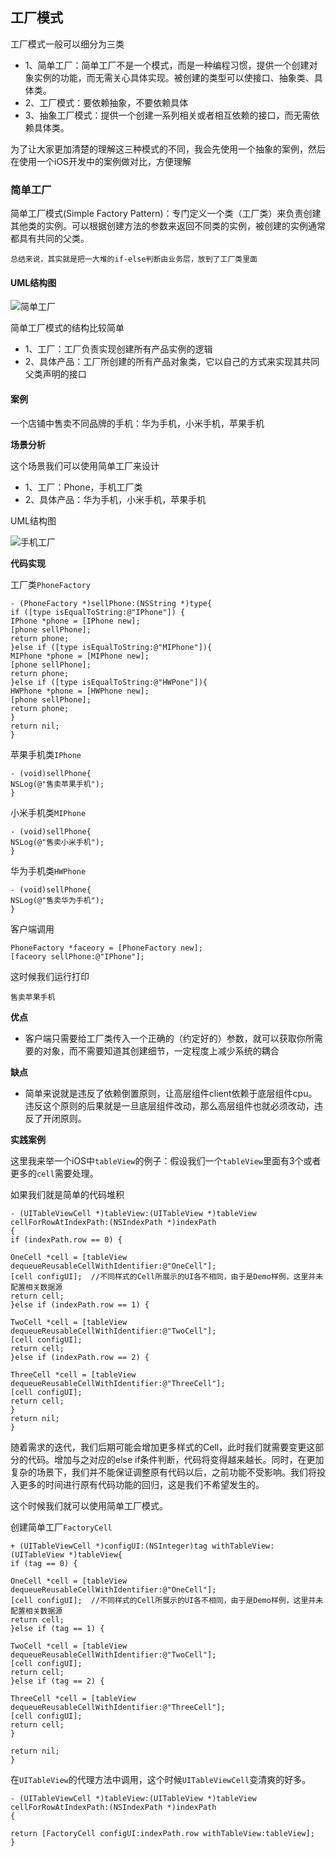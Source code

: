 ## 工厂模式

工厂模式一般可以细分为三类
- 1、简单工厂：简单工厂不是一个模式，而是一种编程习惯，提供一个创建对象实例的功能，而无需关心具体实现。被创建的类型可以使接口、抽象类、具体类。
- 2、工厂模式：要依赖抽象，不要依赖具体
- 3、抽象工厂模式：提供一个创建一系列相关或者相互依赖的接口，而无需依赖具体类。

为了让大家更加清楚的理解这三种模式的不同，我会先使用一个抽象的案例，然后在使用一个iOS开发中的案例做对比，方便理解

### 简单工厂

简单工厂模式(Simple Factory Pattern)：专门定义一个类（工厂类）来负责创建其他类的实例。可以根据创建方法的参数来返回不同类的实例，被创建的实例通常都具有共同的父类。

`总结来说，其实就是把一大堆的if-else判断由业务层，放到了工厂类里面`

#### UML结构图

![简单工厂](https://github.com/SunshineBrother/JHBlog/blob/master/设计模式/设计模式/工厂模式/简单工厂.png)


简单工厂模式的结构比较简单

- 1、工厂：工厂负责实现创建所有产品实例的逻辑
- 2、具体产品：工厂所创建的所有产品对象类，它以自己的方式来实现其共同父类声明的接口


#### 案例

一个店铺中售卖不同品牌的手机：华为手机，小米手机，苹果手机

**场景分析**

这个场景我们可以使用简单工厂来设计
- 1、工厂：Phone，手机工厂类
- 2、具体产品：华为手机，小米手机，苹果手机

UML结构图

![手机工厂](https://github.com/SunshineBrother/JHBlog/blob/master/设计模式/设计模式/工厂模式/手机工厂.png)



**代码实现**

工厂类`PhoneFactory`

```
- (PhoneFactory *)sellPhone:(NSString *)type{
if ([type isEqualToString:@"IPhone"]) {
IPhone *phone = [IPhone new];
[phone sellPhone];
return phone;
}else if ([type isEqualToString:@"MIPhone"]){
MIPhone *phone = [MIPhone new];
[phone sellPhone];
return phone;
}else if ([type isEqualToString:@"HWPone"]){
HWPhone *phone = [HWPhone new];
[phone sellPhone];
return phone;
}
return nil;
}
```

苹果手机类`IPhone`
```
- (void)sellPhone{
NSLog(@"售卖苹果手机");
}
```

小米手机类`MIPhone`

```
- (void)sellPhone{
NSLog(@"售卖小米手机");
}
```

华为手机类`HWPhone`
```
- (void)sellPhone{
NSLog(@"售卖华为手机");
}
```


客户端调用
```
PhoneFactory *faceory = [PhoneFactory new];
[faceory sellPhone:@"IPhone"];
```


这时候我们运行打印
```
售卖苹果手机
```

**优点**

- 客户端只需要给工厂类传入一个正确的（约定好的）参数，就可以获取你所需要的对象，而不需要知道其创建细节，一定程度上减少系统的耦合

**缺点**

- 简单来说就是违反了依赖倒置原则，让高层组件client依赖于底层组件cpu。违反这个原则的后果就是一旦底层组件改动，那么高层组件也就必须改动，违反了开闭原则。

 

**实践案例**

这里我来举一个iOS中`tableView`的例子：假设我们一个`tableView`里面有3个或者更多的`cell`需要处理。

如果我们就是简单的代码堆积
```
- (UITableViewCell *)tableView:(UITableView *)tableView cellForRowAtIndexPath:(NSIndexPath *)indexPath
{
if (indexPath.row == 0) {

OneCell *cell = [tableView dequeueReusableCellWithIdentifier:@"OneCell"];
[cell configUI];  //不同样式的Cell所展示的UI各不相同，由于是Demo样例，这里并未配置相关数据源
return cell;
}else if (indexPath.row == 1) {

TwoCell *cell = [tableView dequeueReusableCellWithIdentifier:@"TwoCell"];
[cell configUI];
return cell;
}else if (indexPath.row == 2) {

ThreeCell *cell = [tableView dequeueReusableCellWithIdentifier:@"ThreeCell"];
[cell configUI];
return cell;
}
return nil;
}

```
随着需求的迭代，我们后期可能会增加更多样式的Cell，此时我们就需要变更这部分的代码。增加与之对应的else if条件判断，代码将变得越来越长。同时，在更加复杂的场景下，我们并不能保证调整原有代码以后，之前功能不受影响。我们将投入更多的时间进行原有代码功能的回归，这是我们不希望发生的。

这个时候我们就可以使用简单工厂模式。

创建简单工厂`FactoryCell`
```
+ (UITableViewCell *)configUI:(NSInteger)tag withTableView:(UITableView *)tableView{
if (tag == 0) {

OneCell *cell = [tableView dequeueReusableCellWithIdentifier:@"OneCell"];
[cell configUI];  //不同样式的Cell所展示的UI各不相同，由于是Demo样例，这里并未配置相关数据源
return cell;
}else if (tag == 1) {

TwoCell *cell = [tableView dequeueReusableCellWithIdentifier:@"TwoCell"];
[cell configUI];
return cell;
}else if (tag == 2) {

ThreeCell *cell = [tableView dequeueReusableCellWithIdentifier:@"ThreeCell"];
[cell configUI];
return cell;
}

return nil;
}

```

在`UITableView`的代理方法中调用，这个时候`UITableViewCell`变清爽的好多。
```
- (UITableViewCell *)tableView:(UITableView *)tableView cellForRowAtIndexPath:(NSIndexPath *)indexPath
{

return [FactoryCell configUI:indexPath.row withTableView:tableView];
}
```
























































